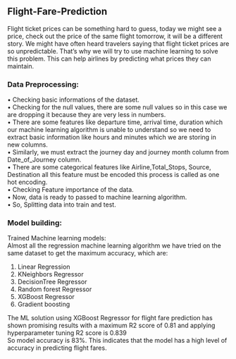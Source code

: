 ## Flight-Fare-Prediction
Flight ticket prices can be something hard to guess, today we might see a price, check out the price of the same flight tomorrow, it will be a different story. We might have often heard travelers saying that flight ticket prices are so unpredictable. That’s why we will try to use machine learning to solve this problem. This can help airlines by predicting what prices they can maintain.<br/>
### Data Preprocessing:<br/>
•	Checking basic informations of the dataset.<br/>
•	Checking for the null values, there are some null values so in this case we are dropping it because they are very less in numbers.<br/>
•	There are some features like departure time, arrival time, duration which our machine learning algorithm is unable to understand so we need to extract basic information like hours and minutes which we are storing in new columns.<br>
•	Similarly, we must extract the journey day and journey month column from Date_of_Journey column.<br>
•	There are some categorical features like Airline,Total_Stops, Source, Destination all this feature must be encoded this process is called as one hot encoding.<br>
•	Checking Feature importance of the data.<br>
•	Now, data is ready to passed to machine learning algorithm.<br>
•	So, Splitting data into train and test.<br>
### Model building:
Trained Machine learning models:<br>
Almost all the regression machine learning algorithm we have tried on the same dataset to get the maximum accuracy, which are:<br>
1.	Linear Regression<br>
2.	KNeighbors Regressor<br>
3.	DecisionTree Regressor<br>
4.	Random forest Regressor<br>
5.	XGBoost Regressor<br>
6.	Gradient boosting <br>

The ML solution using XGBoost Regressor for flight fare prediction has shown promising results with a maximum R2 score of 0.81 and applying hyperparameter tuning R2 score is 0.839<br>
So model accuracy is 83%. This indicates that the model has a high level of accuracy in predicting flight fares.


